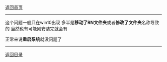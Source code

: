 [返回首页](./Home)
***

这个问题一般只在win10出现 多半是**移动了RN文件夹**或者**修改了文件夹**名称导致的 当然也有可能刚安装完就会有 


正常来说**重启系统**就没问题了


***
[返回目录](./常见问题指南)
